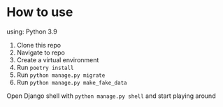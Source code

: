 # How to  use
using:  Python 3.9

1. Clone this repo
2. Navigate to repo
3. Create a virtual environment
4. Run `poetry install`
5. Run `python manage.py migrate`
6. Run `python manage.py make_fake_data`

Open Django shell with `python manage.py shell` and start playing around